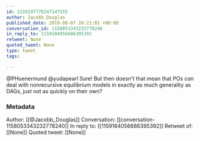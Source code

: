 ```yaml
---
id: 1159197778247147555
author: Jacobb_Douglas
published_date: 2019-08-07 20:21:01 +00:00
conversation_id: 1158053343232778240
in_reply_to: 1159184056686395392
retweet: None
quoted_tweet: None
type: tweet
tags:

---
```


@PHuenermund @yudapearl Sure! But then doesn't that mean that POs *can* deal with nonrecursive equilibrium models in exactly as much generality as DAGs, just not as quickly on their own?

### Metadata

Author: [[@Jacobb_Douglas]]
Conversation: [[conversation-1158053343232778240]]
In reply to: [[1159184056686395392]]
Retweet of: [[None]]
Quoted tweet: [[None]]
